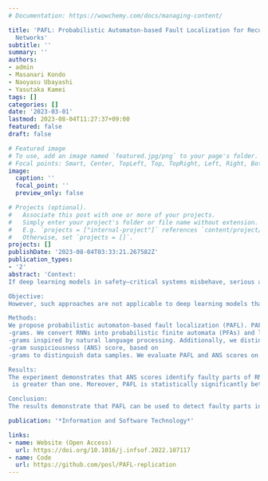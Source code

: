 ```yaml
---
# Documentation: https://wowchemy.com/docs/managing-content/

title: 'PAFL: Probabilistic Automaton-based Fault Localization for Recurrent Neural
  Networks'
subtitle: ''
summary: ''
authors:
- admin
- Masanari Kondo
- Naoyasu Ubayashi
- Yasutaka Kamei
tags: []
categories: []
date: '2023-03-01'
lastmod: 2023-08-04T11:27:37+09:00
featured: false
draft: false

# Featured image
# To use, add an image named `featured.jpg/png` to your page's folder.
# Focal points: Smart, Center, TopLeft, Top, TopRight, Left, Right, BottomLeft, Bottom, BottomRight.
image:
  caption: ''
  focal_point: ''
  preview_only: false

# Projects (optional).
#   Associate this post with one or more of your projects.
#   Simply enter your project's folder or file name without extension.
#   E.g. `projects = ["internal-project"]` references `content/project/deep-learning/index.md`.
#   Otherwise, set `projects = []`.
projects: []
publishDate: '2023-08-04T03:33:21.267582Z'
publication_types:
- '2'
abstract: 'Context:
If deep learning models in safety–critical systems misbehave, serious accidents may occur. Previous studies have proposed approaches to overcome such misbehavior by detecting and modifying the responsible faulty parts in deep learning models. For example, fault localization has been applied to deep neural networks to detect neurons that cause misbehavior.

Objective:
However, such approaches are not applicable to deep learning models that have internal states, which change dynamically based on the input data samples (e.g., recurrent neural networks (RNNs)). Hence, we propose a new fault localization approach to be applied to RNNs.

Methods:
We propose probabilistic automaton-based fault localization (PAFL). PAFL enables developers to detect faulty parts even in RNNs by computing suspiciousness scores with fault localization using 
-grams. We convert RNNs into probabilistic finite automata (PFAs) and localize faulty sequences of state transitions on PFAs. To consider various sequences and to detect faulty ones more precisely, we use 
-grams inspired by natural language processing. Additionally, we distinguish data samples related to the misbehavior to evaluate PAFL. We also propose a novel suspiciousness score, average 
-gram suspiciousness (ANS) score, based on 
-grams to distinguish data samples. We evaluate PAFL and ANS scores on eight publicly available datasets on three RNN variants: simple recurrent neural network, gated recurrent units, and long short-term memory.

Results:
The experiment demonstrates that ANS scores identify faulty parts of RNNs when 
 is greater than one. Moreover, PAFL is statistically significantly better and has large effect sizes compared to state-of-the-art fault localization in terms of distinguishing data samples related to the misbehavior. Specifically, PAFL is better in 66.74% of the experimental settings.

Conclusion:
The results demonstrate that PAFL can be used to detect faulty parts in RNNs. Hence, in future studies, PAFL can be used as a baseline for fault localization in RNNs.'

publication: '*Information and Software Technology*'

links: 
- name: Website (Open Access)
  url: https://doi.org/10.1016/j.infsof.2022.107117
- name: Code
  url: https://github.com/posl/PAFL-replication
---
```

